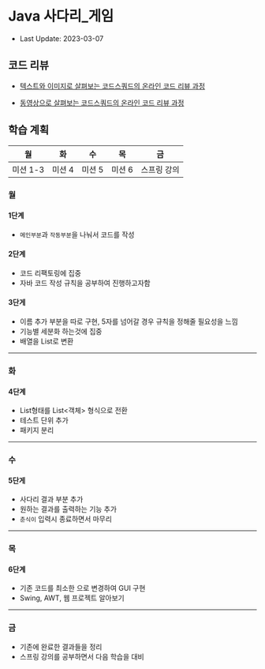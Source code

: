 # Java 사다리_게임

- Last Update: 2023-03-07

## 코드 리뷰

* [텍스트와 이미지로 살펴보는 코드스쿼드의 온라인 코드 리뷰 과정](https://github.com/code-squad/codesquad-docs/blob/master/codereview/README.md)

* [동영상으로 살펴보는 코드스쿼드의 온라인 코드 리뷰 과정](https://youtube.com/watch?v=lFinZfu3QO0&si=EnSIkaIECMiOmarE)


## 학습 계획

| 월      | 화      | 수    | 목    | 금      |
|--------|--------|------|------|--------|
| 미션 1-3 | 미션 4 | 미션 5 | 미션 6 | 스프링 강의 |

### 월
#### 1단계
- `메인부분`과 `작동부분`을 나눠서 코드를 작성

#### 2단계
- 코드 리팩토링에 집중
- 자바 코드 작성 규칙을 공부하여 진행하고자함

#### 3단게
- 이름 추가 부분을 따로 구현, 5자를 넘어갈 경우 규칙을 정해줄 필요성을 느낌
- 기능별 세분화 하는것에 집중
- 배열을 List로 변환

---
### 화
#### 4단계
- List<List>형태를 List<객체> 형식으로 전환
- 테스트 단위 추가
- 패키지 분리

---
### 수
#### 5단게
- 사다리 결과 부분 추가
- 원하는 결과를 출력하는 기능 추가
- `춘식이` 입력시 종료하면서 마무리

---
### 목
#### 6단계
- 기존 코드를 최소한 으로 변경하여 GUI 구현
- Swing, AWT, 웹 프로젝트 알아보기

---
### 금
- 기존에 완료한 결과들을 정리
- 스프링 강의를 공부하면서 다음 학습을 대비

